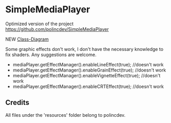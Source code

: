 # SimpleMediaPlayer

Optimized version of the project https://github.com/polincdev/SimpleMediaPlayer

NEW [Class-Diagram](images/smp-class-diagram.jpg)


Some graphic effects don't work, I don't have the necessary knowledge to fix shaders. Any suggestions are welcome.

* mediaPlayer.getEffectManager().enableLineEffect(true); //doesn't work
* mediaPlayer.getEffectManager().enableGrainEffect(true); //doesn't work
* mediaPlayer.getEffectManager().enableVignetteEffect(true); //doesn't work
* mediaPlayer.getEffectManager().enableCRTEffect(true); //doesn't work


## Credits
All files under the 'resources' folder belong to polincdev.
